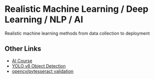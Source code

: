 # Realistic Machine Learning / Deep Learning / NLP / AI
Realistic machine learning methods from data collection to deployment

## Other Links
- <a href="https://github.com/santokalayil/ai_course">AI Course</a>
- <a href="https://github.com/santokalayil/yolo_v8_object_detection">YOLO v8 Object Detection</a>
- <a href="https://github.com/santokalayil/charge_slip_validator">opencv/pytesseract validation</a>

